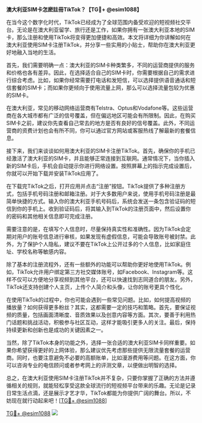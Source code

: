 **澳大利亚SIM卡怎麽註冊TikTok？【TG💪+ @esim1088】**

在当今这个数字化时代，TikTok已经成为了全球范围内备受欢迎的短视频社交平台。无论是在澳大利亚留学、旅行还是工作，如果你拥有一张澳大利亚本地的SIM卡，那么注册和使用TikTok将变得更加便捷和高效。本文将详细为你讲解如何在澳大利亚使用SIM卡注册TikTok，并分享一些实用的小贴士，帮助你在澳大利亚更好地融入当地的生活。

首先，我们需要明确一点：澳大利亚的SIM卡种类繁多，不同的运营商提供的服务和价格也各有差异。因此，在选择适合自己的SIM卡时，你需要根据自己的需求进行综合考虑。比如，如果你经常需要打电话和发短信，可以选择提供语音通话和短信套餐的SIM卡；而如果你更倾向于使用流量上网，那么可以选择流量包较为优惠的SIM卡。

在澳大利亚，常见的移动网络运营商有Telstra、Optus和Vodafone等。这些运营商在各大城市都有广泛的信号覆盖，但在偏远地区可能会有所限制。因此，在购买SIM卡之前，建议你先查看自己常去的地方是否有良好的信号覆盖。此外，不同运营商的资费计划也会有所不同，你可以通过官方网站或客服热线了解最新的套餐信息。

接下来，我们来谈谈如何用澳大利亚的SIM卡注册TikTok。首先，确保你的手机已经激活了澳大利亚的SIM卡，并且能够正常连接到互联网。通常情况下，当你插入新的SIM卡后，手机会自动提示你进行网络设置。按照屏幕上的指示完成设置后，你就可以开始下载并安装TikTok应用了。

在下载完TikTok之后，打开应用并点击“注册”按钮。TikTok提供了多种注册方式，包括手机号码注册和邮箱注册。对于大多数用户来说，使用手机号码注册是最简单快捷的方式。输入你的澳大利亚手机号码后，系统会发送一条包含验证码的短信到你的手机上。收到验证码后，将其输入到TikTok的注册页面中，然后设置你的密码和其他相关信息即可完成注册。

需要注意的是，在填写个人信息时，尽量保持真实性和准确性。因为TikTok会定期对用户的账号信息进行审核，如果发现有虚假信息，可能会导致账号被封禁。此外，为了保护个人隐私，建议不要在TikTok上公开过多的个人信息，比如家庭住址、学校名称等敏感内容。

除了基本的注册流程外，还有一些额外的功能可以帮助你更好地使用TikTok。例如，TikTok允许用户绑定第三方社交媒体账号，如Facebook、Instagram等。这样不仅可以方便地分享视频到其他平台，还可以快速找到志同道合的朋友。另外，TikTok还支持创建个人主页，上传个人简介和头像，让你的账号更具个性化。

在使用TikTok的过程中，你也可能会遇到一些常见问题。比如，如何提高视频的播放量？如何获得更多粉丝？其实，这都需要一定的技巧和策略。首先，要保证视频的质量，包括画面清晰度、音质效果以及创意内容等方面。其次，要善于利用热门话题和挑战活动，积极参与社区互动，这样才能吸引更多人的关注。最后，保持持续更新和创新也是成功的关键因素之一。

当然，除了TikTok本身的功能之外，选择一张合适的澳大利亚SIM卡同样重要。如果你希望获得更好的上网体验，那么建议优先考虑那些提供无限流量套餐的运营商。同时，也要注意避免不必要的高额账单，比如漫游费用等问题。在这方面，你可以咨询专业的电信顾问或者参考网上的评测文章，以便做出明智的选择。

总之，在澳大利亚使用SIM卡注册TikTok并不复杂，只要你掌握了正确的方法并遵循相关的规则，就能轻松享受这款全球流行的短视频平台带来的乐趣。无论是记录日常生活点滴，还是展示才艺才华，TikTok都能为你提供广阔的舞台。所以，不妨现在就行动起来吧！[[TG💪+ @esim1088](https://t.me/s/esim1088)]

[TG💪+ @esim1088](https://t.me/s/esim1088) ![](https://i.postimg.cc/4NQfJmqS/Snipaste-2025-05-13-00-14-12.png)